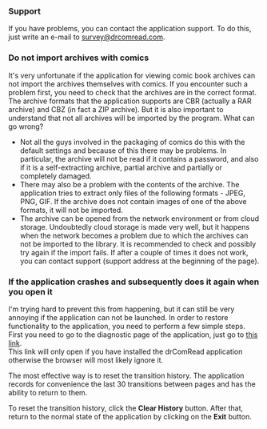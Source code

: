 ### Support

If you have problems, you can contact the application support. To do this, just write an e-mail to [survey@drcomread.com](mailto:survey@drcomread.com).

### Do not import archives with comics

It's very unfortunate if the application for viewing comic book archives can not import the archives themselves with comics.
If you encounter such a problem first, you need to check that the archives are in the correct format.
The archive formats that the application supports are CBR (actually a RAR archive) and CBZ (in fact a ZIP archive). But it is also important to understand that not all archives will be imported by the program. What can go wrong?
* Not all the guys involved in the packaging of comics do this with the default settings and because of this there may be problems. In particular, the archive will not be read if it contains a password, and also if it is a self-extracting archive, partial archive and partially or completely damaged.
* There may also be a problem with the contents of the archive. The application tries to extract only files of the following formats - JPEG, PNG, GIF. If the archive does not contain images of one of the above formats, it will not be imported.
* The archive can be opened from the network environment or from cloud storage. Undoubtedly cloud storage is made very well, but it happens when the network becomes a problem due to which the archives can not be imported to the library. It is recommended to check and possibly try again if the import fails. If after a couple of times it does not work, you can contact support (support address at the beginning of the page).

### If the application crashes and subsequently does it again when you open it

I'm trying hard to prevent this from happening, but it can still be very annoying if the application can not be launched. In order to restore functionality to the application, you need to perform a few simple steps.
First you need to go to the diagnostic page of the application, just go to [this link](drcomread://diagnosticspage/).  
This link will only open if you have installed the drComRead application otherwise the browser will most likely ignore it.  

The most effective way is to reset the transition history. The application records for convenience the last 30 transitions between pages and has the ability to return to them.  

To reset the transition history, click the **Clear History** button. After that, return to the normal state of the application by clicking on the **Exit** button.
